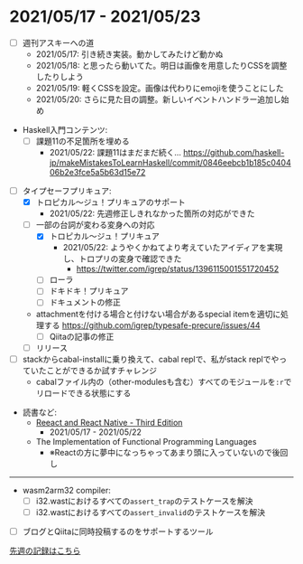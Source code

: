# 2021/05/17 - 2021/05/23

- [ ] 週刊アスキーへの道
    - 2021/05/17: 引き続き実装。動かしてみたけど動かぬ
    - 2021/05/18: と思ったら動いてた。明日は画像を用意したりCSSを調整したりしよう
    - 2021/05/19: 軽くCSSを設定。画像は代わりにemojiを使うことにした
    - 2021/05/20: さらに見た目の調整。新しいイベントハンドラー追加し始め
- Haskell入門コンテンツ:
    - [ ] 課題11の不足箇所を埋める
        - 2021/05/22: 課題11はまだまだ続く... <https://github.com/haskell-jp/makeMistakesToLearnHaskell/commit/0846eebcb1b185c040406b2e3fce5a5b63d15e72>
- [ ] タイプセーフプリキュア:
    - [x] トロピカル～ジュ！プリキュアのサポート
        - 2021/05/22: 先週修正しきれなかった箇所の対応ができた
    - [ ] 一部の台詞が変わる変身への対応
        - [x] トロピカル～ジュ！プリキュア
            - 2021/05/22: ようやくかねてより考えていたアイディアを実現し、トロプリの変身で確認できた
                - <https://twitter.com/igrep/status/1396115001551720452>
        - [ ] ローラ
        - [ ] ドキドキ！プリキュア
        - [ ] ドキュメントの修正
    - attachmentを付ける場合と付けない場合があるspecial itemを適切に処理する <https://github.com/igrep/typesafe-precure/issues/44>
        - [ ] Qiitaの記事の修正
    - [ ] リリース
- [ ] stackからcabal-installに乗り換えて、cabal replで、私がstack replでやっていたことができるか試すチャレンジ
    - cabalファイル内の（other-modulesも含む）すべてのモジュールを`:r`でリロードできる状態にする
- 読書など:
    - [Reeact and React Native - Third Edition](https://www.packtpub.com/product/react-and-react-native-third-edition/9781839211140)
        - 2021/05/17 - 2021/05/22
    - The Implementation of Functional Programming Languages
        - ※Reactの方に夢中になっちゃってあまり頭に入っていないので後回し

------

- wasm2arm32 compiler:
    - [ ] i32.wastにおけるすべての`assert_trap`のテストケースを解決
    - [ ] i32.wastにおけるすべての`assert_invalid`のテストケースを解決
- [ ] ブログとQiitaに同時投稿するのをサポートするツール

[先週の記録はこちら](https://github.com/igrep/daily-commits/blob/549f814f173267ff0576d3baa00038bc0c72c441/yesterday.md)
